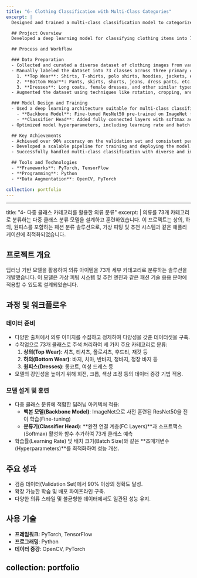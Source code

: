 ```yaml
---
title: "6- Clothing Classification with Multi-Class Categories"
excerpt: |
  Designed and trained a multi-class classification model to categorize clothing into 73 classes. The project encompasses top wear, bottom wear, and dresses, providing a comprehensive solution for fashion classification.

  ## Project Overview
  Developed a deep learning model for classifying clothing items into 73 distinct categories across three main types: tops, bottoms, and dresses. This solution is tailored for applications in virtual fitting and recommendation systems.

  ## Process and Workflow

  ### Data Preparation
  - Collected and curated a diverse dataset of clothing images from various sources.
  - Manually labeled the dataset into 73 classes across three primary categories:
    1. **Top Wear**: Shirts, T-shirts, polo shirts, hoodies, jackets, etc.
    2. **Bottom Wear**: Pants, skirts, shorts, jeans, dress pants, etc.
    3. **Dresses**: Long coats, female dresses, and other similar types.
  - Augmented the dataset using techniques like rotation, cropping, and color adjustments to improve model robustness.

  ### Model Design and Training
  - Used a deep learning architecture suitable for multi-class classification:
    - **Backbone Model**: Fine-tuned ResNet50 pre-trained on ImageNet for transfer learning.
    - **Classifier Head**: Added fully connected layers with softmax activation for predicting 73 classes.
  - Optimized model hyperparameters, including learning rate and batch size, for improved performance.

  ## Key Achievements
  - Achieved over 90% accuracy on the validation set and consistent performance across all classes.
  - Developed a scalable pipeline for training and deploying the model.
  - Successfully handled multi-class classification with diverse and imbalanced data.

  ## Tools and Technologies
  - **Frameworks**: PyTorch, TensorFlow
  - **Programming**: Python
  - **Data Augmentation**: OpenCV, PyTorch

collection: portfolio
---
```



---
title: "4- 다중 클래스 카테고리를 활용한 의류 분류"
excerpt: |
  의류를 73개 카테고리로 분류하는 다중 클래스 분류 모델을 설계하고 훈련하였습니다. 이 프로젝트는 상의, 하의, 원피스를 포함하는 패션 분류 솔루션으로, 가상 피팅 및 추천 시스템과 같은 애플리케이션에 최적화되었습니다.

  ## 프로젝트 개요
  딥러닝 기반 모델을 활용하여 의류 아이템을 73개 세부 카테고리로 분류하는 솔루션을 개발했습니다. 이 모델은 가상 피팅 시스템 및 추천 엔진과 같은 패션 기술 응용 분야에 적용할 수 있도록 설계되었습니다.

  ## 과정 및 워크플로우

  ### 데이터 준비
  - 다양한 출처에서 의류 이미지를 수집하고 정제하여 다양성을 갖춘 데이터셋을 구축.
  - 수작업으로 73개 클래스로 주석 처리하여 세 가지 주요 카테고리로 분류:
    1. **상의(Top Wear)**: 셔츠, 티셔츠, 폴로셔츠, 후드티, 재킷 등
    2. **하의(Bottom Wear)**: 바지, 치마, 반바지, 청바지, 정장 바지 등
    3. **원피스(Dresses)**: 롱코트, 여성 드레스 등
  - 모델의 강인성을 높이기 위해 회전, 크롭, 색상 조정 등의 데이터 증강 기법 적용.

  ### 모델 설계 및 훈련
  - 다중 클래스 분류에 적합한 딥러닝 아키텍처 적용:
    - **백본 모델(Backbone Model)**: ImageNet으로 사전 훈련된 ResNet50을 전이 학습(Fine-tuning)
    - **분류기(Classifier Head)**: **완전 연결 계층(FC Layers)**과 소프트맥스(Softmax) 활성화 함수 추가하여 73개 클래스 예측
  - 학습률(Learning Rate) 및 배치 크기(Batch Size)와 같은 **초매개변수(Hyperparameters)**를 최적화하여 성능 개선.

  ## 주요 성과
  - 검증 데이터(Validation Set)에서 90% 이상의 정확도 달성.
  - 확장 가능한 학습 및 배포 파이프라인 구축.
  - 다양한 의류 스타일 및 불균형한 데이터에서도 일관된 성능 유지.

  ## 사용 기술
  - **프레임워크**: PyTorch, TensorFlow
  - **프로그래밍**: Python
  - **데이터 증강**: OpenCV, PyTorch

collection: portfolio
---
